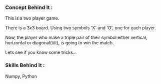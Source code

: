 <h3>Concept Behind It :</h3>

This is a two player game.

There is a 3x3 board.
Using two symbols 'X' and 'O',
one for each player.

Now, the player who make a triple pair of their symbol
either vertical, horizontal or diagonal(tilt), is going to win the match.

Lets see if you know some tricks...

<h3>Skills Behind It :</h3>
Numpy, Python
